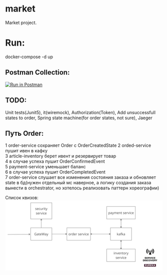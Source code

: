 # market
Market project.  


  
# Run:  
docker-compose -d up  


## Postman Collection:  
[![Run in Postman](https://run.pstmn.io/button.svg)](https://app.getpostman.com/run-collection/32228080008f1f0134f7#?env%5Barticle-env%5D=W3sia2V5IjoiYXJ0aWNsZS1wYXRoIiwidmFsdWUiOiJodHRwOi8vbG9jYWxob3N0Ojg5ODkvYXJ0aWNsZSIsImVuYWJsZWQiOnRydWV9LHsia2V5Ijoib3JkZXItcGF0aCIsInZhbHVlIjoiaHR0cDovL2xvY2FsaG9zdDo4OTg5L29yZGVyIiwiZW5hYmxlZCI6dHJ1ZX0seyJrZXkiOiJwYXltZW50LXBhdGgiLCJ2YWx1ZSI6Imh0dHA6Ly9sb2NhbGhvc3Q6ODk4OS9wYXltZW50IiwiZW5hYmxlZCI6dHJ1ZX1d)
  
  
## TODO:  
Unit tests(Junit5), it(wiremock), Authorization(Token), Add unsuccessfull states to order, Spring state machine(for order states, not sure), Jaeger
  
  
## Путь Order:  
1 order-service сохраняет Order с OrderCreatedState
2 orded-service пушит ивен в кафку  
3 article-inventory берет ивент и резервирует товар  
4 в случае успеха пушит OrderConfirmedEvent  
5 payment-service уменьшает баланс  
6 в случае успеха пушит OrderCompletedEvent  
7 order-service слушает все изменения состояния заказа и обновляет state в бд(нужен отдельный мс наверное, а логику создания заказа вынести в orchestrator, но хотелось реализовать паттерн хореографии)  
  
Список квизов:  
![alt text](images/image1.jpg)  
